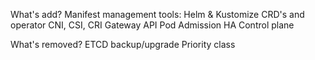 What's add?
Manifest management tools: Helm & Kustomize
CRD's and operator
CNI, CSI, CRI
Gateway API
Pod Admission
HA Control plane

What's removed?
ETCD backup/upgrade
Priority class

